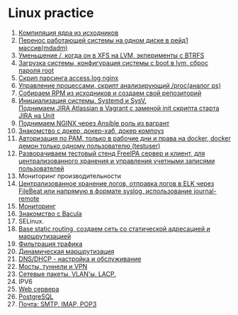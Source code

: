 # Linux practice
1.  [Компиляция ядра из исходников](./01-kernel-compilation)
2.  [Перенос работающей системы на одном диске в рейд1 массив(mdadm)](./02-migrate-to-mdadm-raid)
3.  [Уменьшение /,  когда он в XFS на LVM,  экперименты с BTRFS](./03-lvm_btrfs)
4.  [Загрузка системы, конфигурация системы с boot в lvm, сброс пароля root](./04-boot_root_chroot)
5.  [Скрип парсинга access.log nginx](./05-bash_awk_sed_grep)
6.  [Управление процессами, скрипт анализирующий /proc(аналог ps)](./06-proccess_management)
7.  [Собираем RPM из исходников и создаем свой репозиторий](./07-rpm_soft_distribution)
8.  [Инициализация системы. Systemd и SysV.    
    Поднимаем JIRA Atlassian в Vagrant с заменой init скрипта старта JIRA на Unit](./08-systemc_sysV)
9.  [Поднимаем NGINX через Ansible роль из вагрант](./09-ansible_vagrant)
10. [Знакомство с докер, докер-хаб, докер компоуз](./09-docker)
11. [Авторизация по PAM,  только в рабочие дни и права на docker, docker демон только одному пользователю (testuser)](./11-pam)
13. [Разворачиваем тестовый стенд FreeIPA сервер и клиент, для централизованного хранения и управления учетными записями пользователей](./13-ldap_central_auth)
12. Мониторинг производительности
14. [Централизованное хранение логов, отправка логов в ELK через FileBeat или напрямую в формате syslog, использование journal-remote](./14-cetralization_logger)
15. [Мониторинг](./15-monitoring_alerting)
16. [Знакомство с Bacula](./16-backup_systems)
17. SELinux.
18. [Base static routing, создаем сеть со статической адресацией и маршрутизацией](./18-basic_routing)
19. [Фильтрация трафика](./19-ip_traffic_filter)
20. [Динамическая маршрутизация](./20-dynamic_routing_OSPF)
21. [DNS/DHCP - настройка и обслуживание](./21-split_dns)
22. [Мосты, туннели и VPN ](./22-bridges_tunnels_vpn)
23. [Сетевые пакеты. VLAN'ы. LACP.](./23-vlans_lacp)
24. IPV6
25. [Web сервера](./25-web_servers_basic_antibot)
26. [PostgreSQL](./26-postgresql_barman)
27. [Почта: SMTP, IMAP, POP3](./27-mail_smtp_imap_pop3)
